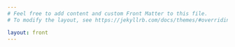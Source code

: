 ```yaml
---
# Feel free to add content and custom Front Matter to this file.
# To modify the layout, see https://jekyllrb.com/docs/themes/#overriding-theme-defaults

layout: front
---
```





